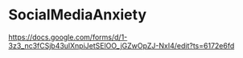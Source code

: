 # SocialMediaAnxiety

https://docs.google.com/forms/d/1-3z3_nc3fCSjb43ulXnpiJetSElOO_jGZwOpZJ-NxI4/edit?ts=6172e6fd

